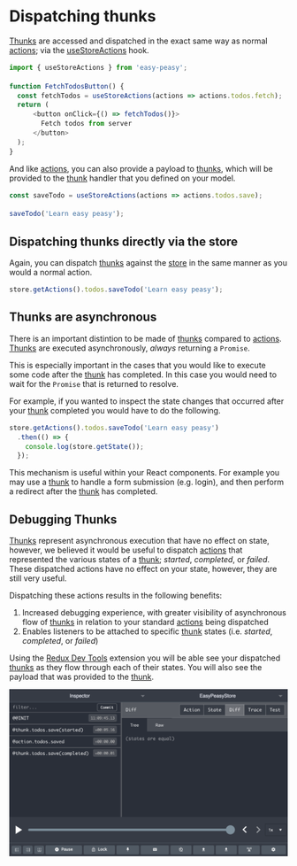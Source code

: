 # Dispatching thunks

[Thunks](/docs/api/thunk) are accessed and dispatched in the exact same way as normal [actions](/docs/api/action); via the [useStoreActions](/docs/api/use-store-actions) hook.

```javascript
import { useStoreActions } from 'easy-peasy';

function FetchTodosButton() {
  const fetchTodos = useStoreActions(actions => actions.todos.fetch);
  return (
      <button onClick={() => fetchTodos()}>
        Fetch todos from server
      </button>
  );
}
```

And like [actions](/docs/api/action), you can also provide a payload to [thunks](/docs/api/thunk), which will be provided to the [thunk](/docs/api/thunk) handler that you defined on your model.

```javascript
const saveTodo = useStoreActions(actions => actions.todos.save);

saveTodo('Learn easy peasy');
```

## Dispatching thunks directly via the store

Again, you can dispatch [thunks](/docs/api/thunk) against the [store](/docs/api/store) in the same manner as you would a normal action.

```javascript
store.getActions().todos.saveTodo('Learn easy peasy');
```

## Thunks are asynchronous

There is an important distintion to be made of [thunks](/docs/api/thunk) compared to [actions](/docs/api/action). [Thunks](/docs/api/thunk) are executed asynchronously, _always_ returning a `Promise`.

This is especially important in the cases that you would like to execute some code after the [thunk](/docs/api/thunk) has completed. In this case you would need to wait for the `Promise` that is returned to resolve.

For example, if you wanted to inspect the state changes that occurred after your [thunk](/docs/api/thunk) completed you would have to do the following.

```javascript
store.getActions().todos.saveTodo('Learn easy peasy')
  .then(() => {
    console.log(store.getState());
  });
```

This mechanism is useful within your React components. For example you may use a [thunk](/docs/api/thunk) to handle a form submission (e.g. login), and then perform a redirect after the [thunk](/docs/api/thunk) has completed.

## Debugging Thunks

[Thunks](/docs/api/thunk) represent asynchronous execution that have no effect on state, however, we believed it would be useful to dispatch [actions](/docs/api/action) that represented the various states of a [thunk](/docs/api/thunk); *started*, *completed*, or *failed*. These dispatched actions have no effect on your state, however, they are still very useful.

Dispatching these actions results in the following benefits:

1. Increased debugging experience, with greater visibility of asynchronous flow of [thunks](/docs/api/thunk) in relation to your standard [actions](/docs/api/action) being dispatched
2. Enables listeners to be attached to specific [thunk](/docs/api/thunk) states (i.e. *started*, *completed*, or *failed*)

Using the [Redux Dev Tools](https://github.com/zalmoxisus/redux-devtools-extension) extension you will be able see your dispatched [thunks](/docs/api/thunk) as they flow through each of their states. You will also see the payload that was provided to the [thunk](/docs/api/thunk).

<img src="../../assets/devtools-thunk.png" />